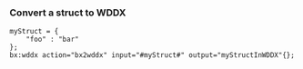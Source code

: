 ### Convert a struct to WDDX

```
myStruct = {
	"foo" : "bar"
};
bx:wddx action="bx2wddx" input="#myStruct#" output="myStructInWDDX"{};
